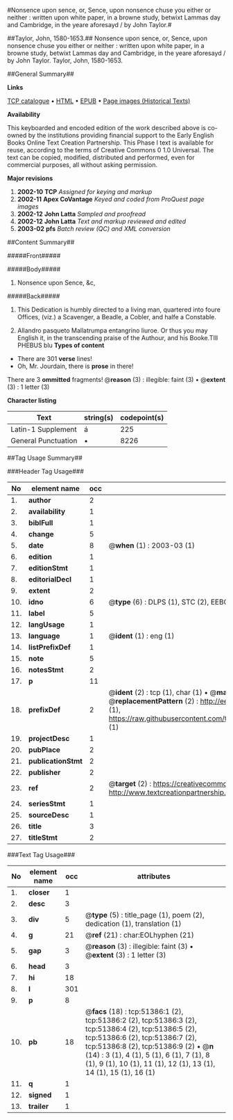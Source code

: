 #Nonsence upon sence, or, Sence, upon nonsence chuse you either or neither : written upon white paper, in a browne study, betwixt Lammas day and Cambridge, in the yeare aforesayd / by John Taylor.#

##Taylor, John, 1580-1653.##
Nonsence upon sence, or, Sence, upon nonsence chuse you either or neither : written upon white paper, in a browne study, betwixt Lammas day and Cambridge, in the yeare aforesayd / by John Taylor.
Taylor, John, 1580-1653.

##General Summary##

**Links**

[TCP catalogue](http://www.ota.ox.ac.uk/tcp/)  • 
[HTML](http://tei.it.ox.ac.uk/tcp/Texts-HTML/free/A64/A64189.html)  • 
[EPUB](http://tei.it.ox.ac.uk/tcp/Texts-EPUB/free/A64/A64189.epub) • 
[Page images (Historical Texts)](https://data.historicaltexts.jisc.ac.uk/view?pubId=eebo-11950344e&pageId=eebo-11950344e-51386-1)

**Availability**

This keyboarded and encoded edition of the
	       work described above is co-owned by the institutions
	       providing financial support to the Early English Books
	       Online Text Creation Partnership. This Phase I text is
	       available for reuse, according to the terms of Creative
	       Commons 0 1.0 Universal. The text can be copied,
	       modified, distributed and performed, even for
	       commercial purposes, all without asking permission.

**Major revisions**

1. __2002-10__ __TCP__ *Assigned for keying and markup*
1. __2002-11__ __Apex CoVantage__ *Keyed and coded from ProQuest page images*
1. __2002-12__ __John Latta__ *Sampled and proofread*
1. __2002-12__ __John Latta__ *Text and markup reviewed and edited*
1. __2003-02__ __pfs__ *Batch review (QC) and XML conversion*

##Content Summary##

#####Front#####

#####Body#####

1. Nonsence upon Sence, &c,

#####Back#####

1. This Dedication is humbly directed to a living man, quartered into foure Offices, (viz.) a Scavenger, a Beadle, a Cobler, and halfe a Constable.

1. Allandro pasqueto Mallatrumpa entangrino liuroe.
Or thus you may English it, in the transcending praise of the Authour, and his Booke.TIll PHEBUS blu
**Types of content**

  * There are 301 **verse** lines!
  * Oh, Mr. Jourdain, there is **prose** in there!

There are 3 **ommitted** fragments! 
 @__reason__ (3) : illegible: faint (3)  •  @__extent__ (3) : 1 letter (3)

**Character listing**


|Text|string(s)|codepoint(s)|
|---|---|---|
|Latin-1 Supplement|á|225|
|General Punctuation|•|8226|

##Tag Usage Summary##

###Header Tag Usage###

|No|element name|occ|attributes|
|---|---|---|---|
|1.|__author__|2||
|2.|__availability__|1||
|3.|__biblFull__|1||
|4.|__change__|5||
|5.|__date__|8| @__when__ (1) : 2003-03 (1)|
|6.|__edition__|1||
|7.|__editionStmt__|1||
|8.|__editorialDecl__|1||
|9.|__extent__|2||
|10.|__idno__|6| @__type__ (6) : DLPS (1), STC (2), EEBO-CITATION (1), OCLC (1), VID (1)|
|11.|__label__|5||
|12.|__langUsage__|1||
|13.|__language__|1| @__ident__ (1) : eng (1)|
|14.|__listPrefixDef__|1||
|15.|__note__|5||
|16.|__notesStmt__|2||
|17.|__p__|11||
|18.|__prefixDef__|2| @__ident__ (2) : tcp (1), char (1)  •  @__matchPattern__ (2) : ([0-9\-]+):([0-9IVX]+) (1), (.+) (1)  •  @__replacementPattern__ (2) : http://eebo.chadwyck.com/downloadtiff?vid=$1&page=$2 (1), https://raw.githubusercontent.com/textcreationpartnership/Texts/master/tcpchars.xml#$1 (1)|
|19.|__projectDesc__|1||
|20.|__pubPlace__|2||
|21.|__publicationStmt__|2||
|22.|__publisher__|2||
|23.|__ref__|2| @__target__ (2) : https://creativecommons.org/publicdomain/zero/1.0/ (1), http://www.textcreationpartnership.org/docs/. (1)|
|24.|__seriesStmt__|1||
|25.|__sourceDesc__|1||
|26.|__title__|3||
|27.|__titleStmt__|2||


###Text Tag Usage###

|No|element name|occ|attributes|
|---|---|---|---|
|1.|__closer__|1||
|2.|__desc__|3||
|3.|__div__|5| @__type__ (5) : title_page (1), poem (2), dedication (1), translation (1)|
|4.|__g__|21| @__ref__ (21) : char:EOLhyphen (21)|
|5.|__gap__|3| @__reason__ (3) : illegible: faint (3)  •  @__extent__ (3) : 1 letter (3)|
|6.|__head__|3||
|7.|__hi__|18||
|8.|__l__|301||
|9.|__p__|8||
|10.|__pb__|18| @__facs__ (18) : tcp:51386:1 (2), tcp:51386:2 (2), tcp:51386:3 (2), tcp:51386:4 (2), tcp:51386:5 (2), tcp:51386:6 (2), tcp:51386:7 (2), tcp:51386:8 (2), tcp:51386:9 (2)  •  @__n__ (14) : 3 (1), 4 (1), 5 (1), 6 (1), 7 (1), 8 (1), 9 (1), 10 (1), 11 (1), 12 (1), 13 (1), 14 (1), 15 (1), 16 (1)|
|11.|__q__|1||
|12.|__signed__|1||
|13.|__trailer__|1||
